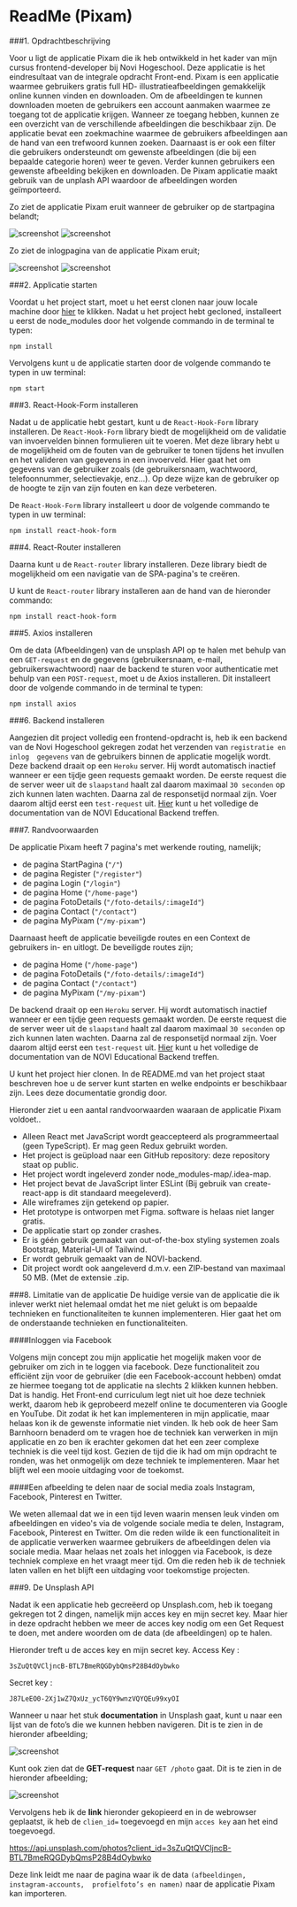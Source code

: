 # ReadMe (Pixam)

###1. Opdrachtbeschrijving

   Voor u ligt de applicatie Pixam die ik heb ontwikkeld in het kader van mijn 
   cursus frontend-developer bij Novi Hogeschool. Deze applicatie is het 
   eindresultaat van de integrale opdracht Front-end.
   Pixam is een applicatie waarmee gebruikers gratis full HD- illustratieafbeeldingen 
   gemakkelijk online kunnen vinden en downloaden. Om de afbeeldingen te kunnen 
   downloaden moeten de gebruikers een account aanmaken waarmee ze toegang tot 
   de applicatie krijgen. Wanneer ze toegang hebben, kunnen ze een overzicht van 
   de verschillende afbeeldingen die beschikbaar zijn. De applicatie bevat een 
   zoekmachine waarmee de gebruikers afbeeldingen aan de hand van een trefwoord 
   kunnen zoeken. Daarnaast is er ook een filter die gebruikers ondersteundt om 
   gewenste afbeeldingen (die bij een bepaalde categorie horen) weer te geven. 
   Verder kunnen gebruikers een gewenste afbeelding bekijken en downloaden.
   De Pixam applicatie maakt gebruik van de unplash API waardoor de afbeeldingen 
   worden geïmporteerd.

Zo ziet de applicatie Pixam eruit wanneer de gebruiker op de startpagina belandt;

![screenshot](src/assets/image_StartPagina2.png)
![screenshot](src/assets/image_StartPagina_data3.png)

Zo ziet de inlogpagina van de applicatie Pixam eruit;

![screenshot](src/assets/image_afbeeldingen_data2.png)
![screenshot](src/assets/image_afbeeldingen_data3.png)

###2. Applicatie starten

Voordat u het project start, moet u het eerst clonen naar jouw locale machine door 
[hier](https://github.com/hogeschoolnovi/frontend-fake-server) te klikken.
Nadat u het project hebt gecloned,
installeert u eerst de node_modules door het volgende commando 
in de terminal te typen:

```
npm install
```

Vervolgens kunt u de applicatie starten door de volgende 
commando te typen in uw terminal:

```
npm start
```

###3. React-Hook-Form installeren


Nadat u de applicatie hebt gestart, kunt u de ```React-Hook-Form``` library 
installeren. De ```React-Hook-Form``` library biedt de mogelijkheid om de validatie 
van invoervelden binnen formulieren uit te voeren. Met deze library 
hebt u de mogelijkheid om de fouten van de gebruiker te tonen tijdens 
het invullen en het valideren van gegevens in een invoerveld. Hier gaat het om 
gegevens van de gebruiker zoals (de gebruikersnaam, wachtwoord, telefoonnummer, 
selectievakje, enz...). Op deze wijze kan de gebruiker op de hoogte te zijn van zijn
fouten en kan deze verbeteren.

De ```React-Hook-Form``` library installeert u door de volgende commando te typen 
in uw terminal:

```
npm install react-hook-form
```

###4. React-Router installeren

Daarna kunt u de `React-router` library installeren. Deze library biedt 
de mogelijkheid om een navigatie van de SPA-pagina's te creëren. 

U kunt de `React-router` library installeren aan de hand van de hieronder 
commando:

```
npm install react-hook-form
```

###5. Axios installeren

Om de data (Afbeeldingen) van de unsplash API op te halen met behulp van een 
`GET-request` en de gegevens (gebruikersnaam, e-mail, gebruikerswachtwoord) naar 
de backend te sturen voor authenticatie met behulp van een `POST-request`, 
moet u de Axios installeren. Dit installeert door de volgende commando in de 
terminal te typen:
```
npm install axios
```
###6. Backend installeren

Aangezien dit project volledig een frontend-opdracht is, heb ik een backend 
van de Novi Hogeschool gekregen zodat het verzenden van `registratie en inlog 
gegevens` van de gebruikers binnen de applicatie mogelijk wordt. Deze backend 
draait op een `Heroku` server. Hij wordt automatisch inactief 
wanneer er een tijdje geen requests gemaakt worden. De eerste request die de 
server weer uit de `slaapstand` haalt zal daarom maximaal `30 seconden` op zich 
kunnen laten wachten. Daarna zal de responsetijd normaal zijn. Voer daarom 
altijd eerst een `test-request` uit.
[Hier](https://github.com/hogeschoolnovi/novi-educational-backend-documentation)
kunt u het volledige de documentation van de NOVI Educational Backend treffen.

###7. Randvoorwaarden

De applicatie Pixam heeft 7 pagina's met werkende routing, namelijk; 

- de pagina StartPagina (`"/"`) 
- de pagina Register (`"/register"`)
- de pagina Login (`"/login"`)
- de pagina Home (`"/home-page"`) 
- de pagina FotoDetails (`"/foto-details/:imageId"`)
- de pagina Contact (`"/contact"`)
- de pagina MyPixam (`"/my-pixam"`)

Daarnaast heeft de applicatie beveiligde routes en een Context de gebruikers 
in- en uitlogt. De beveiligde routes zijn;

- de pagina Home (`"/home-page"`)
- de pagina FotoDetails (`"/foto-details/:imageId"`)
- de pagina Contact (`"/contact"`)
- de pagina MyPixam (`"/my-pixam"`)

De backend draait op een `Heroku` server. Hij wordt automatisch inactief
wanneer er een tijdje geen requests gemaakt worden. De eerste request die de
server weer uit de `slaapstand` haalt zal daarom maximaal `30 seconden` op zich
kunnen laten wachten. Daarna zal de responsetijd normaal zijn. Voer daarom
altijd eerst een `test-request` uit.
[Hier](https://github.com/hogeschoolnovi/novi-educational-backend-documentation)
kunt u het volledige de documentation van de NOVI Educational Backend treffen.

U kunt het project hier clonen. In de README.md van het project staat 
beschreven hoe u de server kunt starten en welke endpoints er beschikbaar zijn. 
Lees deze documentatie grondig door.

Hieronder ziet u een aantal randvoorwaarden waaraan de applicatie Pixam voldoet..

- Alleen React met JavaScript wordt geaccepteerd als programmeertaal (geen TypeScript). Er mag geen Redux gebruikt worden.
- Het project is geüpload naar een GitHub repository: deze repository staat op public.
- Het project wordt ingeleverd zonder node_modules-map/.idea-map.
- Het project bevat de JavaScript linter ESLint (Bij gebruik van create-react-app is dit standaard meegeleverd).
- Alle wireframes zijn getekend op papier.
- Het prototype is ontworpen met Figma. software is helaas niet langer gratis.
- De applicatie start op zonder crashes.
- Er is géén gebruik gemaakt van out-of-the-box styling systemen zoals Bootstrap, Material-UI of Tailwind.
- Er wordt gebruik gemaakt van de NOVI-backend.
- Dit project wordt ook aangeleverd d.m.v. een ZIP-bestand van maximaal 50 MB. (Met de extensie .zip.


###8. Limitatie van de applicatie
   De huidige versie van de applicatie die ik inlever werkt niet helemaal omdat het me niet gelukt is om bepaalde technieken en functionaliteiten te kunnen implementeren. Hier gaat het om de onderstaande technieken en functionaliteiten.

####Inloggen via Facebook
      
Volgens mijn concept zou mijn applicatie het mogelijk maken voor de gebruiker om zich in te loggen via facebook. Deze functionaliteit zou efficiënt zijn voor de gebruiker (die een Facebook-account hebben) omdat ze hiermee toegang tot de applicatie na slechts 2 klikken kunnen hebben. Dat is handig.
      Het Front-end curriculum legt niet uit hoe deze techniek werkt, daarom heb ik geprobeerd mezelf online te documenteren via Google en YouTube. Dit zodat ik het kan implementeren in mijn applicatie, maar helaas kon ik de gewenste informatie niet vinden. Ik heb ook de heer Sam Barnhoorn benaderd om te vragen hoe de techniek kan verwerken in mijn applicatie en zo ben ik erachter gekomen dat het een zeer complexe techniek is die veel tijd kost. Gezien de tijd die ik had om mijn opdracht te ronden, was het onmogelijk om deze techniek te implementeren. Maar het blijft wel een mooie uitdaging voor de toekomst.

####Een afbeelding te delen naar de social media zoals Instagram, Facebook, Pinterest en Twitter.
      
We weten allemaal dat we in een tijd leven waarin mensen leuk vinden om afbeeldingen en video's via de volgende sociale media te delen, Instagram, Facebook, Pinterest en Twitter. Om die reden wilde ik een functionaliteit in de applicatie verwerken waarmee gebruikers de afbeeldingen delen via sociale media. Maar helaas net zoals het inloggen via Facebook, is deze techniek complexe en het vraagt meer tijd. Om die reden heb ik de techniek laten vallen en het blijft een uitdaging voor toekomstige projecten. 

###9. De Unsplash API 

Nadat ik een applicatie heb gecreëerd op Unsplash.com, heb ik toegang gekregen tot 2 dingen, namelijk mijn acces key en mijn secret key. Maar hier in deze opdracht hebben we meer de acces key nodig om een Get Request te doen, met andere woorden om de data (de afbeeldingen) op te halen.

Hieronder treft u de acces key en mijn secret key.
Access Key :

`3sZuQtQVCljncB-BTL7BmeRQGDybQmsP28B4dOybwko`

Secret key :

`J87LeEO0-2Xj1wZ7QxUz_ycT6QY9wnzVQYQEu99xyOI`

Wanneer u naar het stuk **documentation** in Unsplash gaat, kunt u naar een lijst van de foto’s die we kunnen hebben navigeren. Dit is te zien in de hieronder afbeelding;

![screenshot](src/assets/unsplash1.png)

Kunt ook zien dat de **GET-request** naar `GET /photo` gaat. Dit is te zien in de hieronder afbeelding;

![screenshot](src/assets/Unsplash2.png)

Vervolgens heb ik de **link** hieronder gekopieerd en in de webrowser geplaatst, 
ik heb de `clien_id=` toegevoegd en mijn `acces key` aan het eind toegevoegd.

https://api.unsplash.com/photos?client_id=3sZuQtQVCljncB-BTL7BmeRQGDybQmsP28B4dOybwko

Deze link leidt me naar de pagina waar ik de data `(afbeeldingen, instagram-accounts, 
profielfoto’s en namen)` naar de applicatie Pixam kan importeren.

